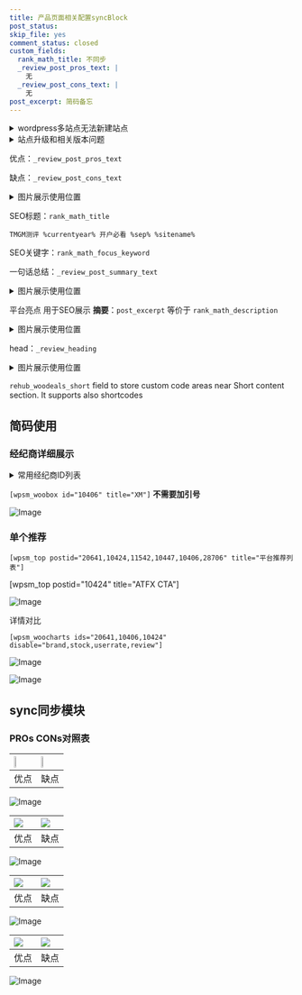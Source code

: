```yaml
---
title: 产品页面相关配置syncBlock
post_status: 
skip_file: yes
comment_status: closed
custom_fields:
  rank_math_title: 不同步
  _review_post_pros_text: |
    无
  _review_post_cons_text: |
    无
post_excerpt: 简码备忘
---
```

<details><summary>wordpress多站点无法新建站点</summary>

<li>和报错需要清理cookies一样的原因</li>
<li>wp-config.php里面<code>define( 'SUBDOMAIN_INSTALL', false );//子域名安装</code></li>
<li>新建子站点是用<code>define( 'SUBDOMAIN_INSTALL', true);//子域名安装</code> 完成以后，改成<code>false</code></li>
</details>

<details><summary>站点升级和相关版本问题</summary>

<p>wordpress：5.9.9
woocommerce：7.5.1
出现问题的地方：主题选项里面>><strong>Product layout >>compact style</strong></p>
<p>如何出现没有用过的字段 导致无法保存。先导出配置 然后进行修改，后面再次恢复即可。</p>
<p>出现部分字段无法显示时，需要返回默认布局后，对产品进行保存就好了。</p>
<p></p>
</details>

优点：`_review_post_pros_text`

缺点：`_review_post_cons_text`

<details><summary>图片展示使用位置</summary>

<img src="https://prod-files-secure.s3.us-west-2.amazonaws.com/39ed1227-6d7d-4570-be36-9ccd4a2c4241/f51d3d83-55d4-4bdf-9604-f37ec77ab556/Untitled.png?X-Amz-Algorithm=AWS4-HMAC-SHA256&X-Amz-Content-Sha256=UNSIGNED-PAYLOAD&X-Amz-Credential=ASIAZI2LB466VAQLYPN3%2F20250520%2Fus-west-2%2Fs3%2Faws4_request&X-Amz-Date=20250520T105522Z&X-Amz-Expires=3600&X-Amz-Security-Token=IQoJb3JpZ2luX2VjEOr%2F%2F%2F%2F%2F%2F%2F%2F%2F%2FwEaCXVzLXdlc3QtMiJIMEYCIQCJ6NCm9h6%2FZiWFpFkrBHmyUv7hwHEonKbNzJDpqa5GNwIhAITT9Wr8xqO9y46RGBZOynpdkJGJQ1yXuZ%2BBKPe3TmfQKogECKP%2F%2F%2F%2F%2F%2F%2F%2F%2F%2FwEQABoMNjM3NDIzMTgzODA1IgzXC%2Fi8YyYNFTSRTM4q3ANpGvCcu6ZvIKL0nWdaJLC9c06emklOjNhEW9mAldN7ENaEXOsPvI%2BrMB3V5GN%2BAi%2BICSi%2B4dlfqzybD3az%2BNAbOMMsFeRsBWuyWxcOiJeoPZN0gJaaGI%2F1FvXhRKDtPiV7nVU9Kx%2BB6ncIl1Ft01AnDRE5Ey1RfiwzAYQ2FL5IwYl94XdRX3aM9j6YsUIOPDAHd0WWLJ6JyIbgGuvSwZWQpNdTpCvwCa9RCkCOJNRdUw9%2BDzJBg3dPa2%2F8zCNlkY9eWCUXxvAGnY1%2FxZPYXAH%2BAESUvzF8zBBXmUfMXxC0mgGUFzw3aMXVwnU0GQCr5EWyYF6olvn1b5u476mkEpiCJZKdPnDGMj3BrBUjiIOHp8v6G%2F5yKvFRLq2wl8MYIsq5YRT0BhHYShAviyP2%2Bs5XBUxl8V%2FEvzG2PPy4N7uiWEpGCG0TFQuDs%2FRej4CWXCYif%2FY0si5RE5LedycuzUJw3RsLvnV70gXb6eRhWq7nP4px9i7trBEKNrYv98F6V%2FIw1LJ4FrPw1SL13KfzHNcvK%2BIJAxTEzEd8nJ%2BaY4ibj6GrSbgoPZnffAkckX3fMRpRzdA4cx%2FfI5CK%2F9bZhc7Jy5xL3EAty91XjsKqezcIoQAyuTWEJqq%2BTRbD7DCNq7HBBjqkAS3WOnR5RmdEr78xoX72kw3bdcSprsbicCvLTMKQMmQi3uTxy0XW3A37yeqZSgCYYJteghK8DX75xr4KDLSWErpfU1SdmR0TsDfrioUclAddL7UIif3%2F269mWipamhDPL5QVZkPleTXJdoL01mWXYs1sMUQuxC7en42zK0h78j8yoWcEgZ2o2hyTFamUe6G13Iog3ijKtovLeUcpO60GviTC8HE4&X-Amz-Signature=0c1440a7b62d36cb7834faf4b44300664c13e31aaddea829fa1eda2c8411ae6e&X-Amz-SignedHeaders=host&x-id=GetObject" alt="Image">
</details>

SEO标题：`rank_math_title`

`TMGM测评 %currentyear% 开户必看 %sep% %sitename%`

SEO关键字：`rank_math_focus_keyword`

一句话总结：`_review_post_summary_text`

<details><summary>图片展示使用位置</summary>

<img src="https://prod-files-secure.s3.us-west-2.amazonaws.com/39ed1227-6d7d-4570-be36-9ccd4a2c4241/4b96a922-296c-4f4e-8630-d1c870cbce01/Untitled.png?X-Amz-Algorithm=AWS4-HMAC-SHA256&X-Amz-Content-Sha256=UNSIGNED-PAYLOAD&X-Amz-Credential=ASIAZI2LB466ZW6QDFV4%2F20250520%2Fus-west-2%2Fs3%2Faws4_request&X-Amz-Date=20250520T105523Z&X-Amz-Expires=3600&X-Amz-Security-Token=IQoJb3JpZ2luX2VjEOr%2F%2F%2F%2F%2F%2F%2F%2F%2F%2FwEaCXVzLXdlc3QtMiJIMEYCIQDvV8K0%2FBrLNqG8SYl8Y1xstof%2BB43mAYkTlS%2FiGIEmRAIhAK7%2FA6I60OJG7WBlcQ1owpZyMUSd6nSgVKyYOCaUYlKbKogECKP%2F%2F%2F%2F%2F%2F%2F%2F%2F%2FwEQABoMNjM3NDIzMTgzODA1IgzmEpl1lVhvtWSxJUEq3APkL1ojTOFIRScJxF3YoRfAuywNzbwtbzs%2BCyFF52cxNZteh6xZ5%2FdD408R9MQ8pflD5Pxn9RvOwlunnsKaajtHjmugNtdoIPyb5wCx01oRtiWjldrT9QaNgxp%2FEt5slb8nu4YGxv2S33G%2FXLJJEH%2B6ktwWJeXLA5IRde5T1jyMaoPcp2f6N39eBwivvlRYFm0J8XXRScre4BtSOlrFx8tfBTtT%2BM9vJvFtw90%2BQXrX6Ipeq4K%2BSacfKMlo0IY86%2B3Y5S8i%2BTogknIlZK%2F6Nw6WdD15QE8VfBBH7ruKU%2FJVnZ5zk0FTnUIEQ37OgAoMqUclmBwmDvC8QD%2BlUi2OUjrDnuu0UxwOQ6fjWte7XdyagtrgBY4z3etSzYGNOZjY599Cl0xzcAGOuBegprY41zZpTXvTHZ3MppHbC2RyK9zE0IZPPVl%2BDabcTmXk6Fox36mucnz6L4Dg33uYLnLxEF0XxqZ9Uj1g%2FwAYdAPZ%2FWdPWPHb0pMdgruBvM24sj4OqxGkPcu%2Fx8oYx2sdwJlp05aN79upRSqHMxXaOeMEncI3oB60Bjl40QSP5kjmlUDOqdEV1tRovWkXQ6bUdIOntDAz9BI1sOUCJOuojTpwowdS6Yckhj%2FMXS%2FIx6ECfTC8q7HBBjqkAdWTCokckQabmvlrqKc%2FU4lEZj6waWixqpu1SCLOGWG4byvVLPofg%2F1CSmuUwRto7fpS6YUsuxG1tEl3OtWKIu61ChGg78wBEiJz9L8Jc%2FjRlGmKISNN6lbgRcpYq4%2FF2iWBHJz%2Ft8PS7ic5XoSrXza0OckuoaB4qiw%2BuFyL78KamWHFZIX5qPsbddEXFDtoTR313ltfs5V0Oh9%2F4O7alcUOfA9k&X-Amz-Signature=3ffd267e4651c5eed76b2e4a399d8f663abee0ec10c523e85e45da33e6db94e1&X-Amz-SignedHeaders=host&x-id=GetObject" alt="Image">
</details>

平台亮点 用于SEO展示 **摘要**：`post_excerpt`  等价于 `rank_math_description`

<details><summary>图片展示使用位置</summary>

<img src="https://prod-files-secure.s3.us-west-2.amazonaws.com/39ed1227-6d7d-4570-be36-9ccd4a2c4241/1ee11f63-b60a-4dfe-a7a7-d58ff23b5d88/Untitled.png?X-Amz-Algorithm=AWS4-HMAC-SHA256&X-Amz-Content-Sha256=UNSIGNED-PAYLOAD&X-Amz-Credential=ASIAZI2LB466QIPRXS7Y%2F20250520%2Fus-west-2%2Fs3%2Faws4_request&X-Amz-Date=20250520T105526Z&X-Amz-Expires=3600&X-Amz-Security-Token=IQoJb3JpZ2luX2VjEOr%2F%2F%2F%2F%2F%2F%2F%2F%2F%2FwEaCXVzLXdlc3QtMiJHMEUCIDe4TbHnnEsrkC8KF1EtXo5Yvk%2BnntQTJcxG5WBCMaSBAiEA9%2FzTejbwwJ18Jqvuh7YZw1g%2FixDDA%2FlSMOgRpnG0l%2FAqiAQIo%2F%2F%2F%2F%2F%2F%2F%2F%2F%2F%2FARAAGgw2Mzc0MjMxODM4MDUiDGSr7lWdthIE%2B02WfSrcAxmbF8InJiWQZ3znBQf0OWtJcBRkYzyIYwH1BLT5UcUQUEm1M5h8nH%2FuabzHijK9jjyFGiPIUrr9bpUgjUNd2CO7b0SqVO0fcP0DeMSBqwfzpFo6HmbCC3Kni%2FXcT7CX4zVxwudYYtJD7HKqCG5%2BL0sBbdtq5ll5%2F1PYMdJaVsyBqWcn9dJkkar3su6YNbTu6PMxUIKTPQOHCl7pZ9Q29A8xCVSCO1Rwqsd6zda3BJSCR2fqVJBp5jqD42uRB5EqYQzZgeyfSiXYLGJvdha1bcM4%2FfFwvHLhmuXmQKaXD2JuQuzsen6J6G3FQ7wcUZyYSBkYyHF5oPMMfX9JsKFypKxuzQY7cvz3xd67U3447SASIbdrwNdaelAaF1CWYliImjqmIDGhvKmxIwmbDb4jJkdg3QykqMMBpH9Y%2BWNNjh%2BmFYs1WK8hBgt0PqE%2Bs%2FVLDsGTFYaYMK6ha0BjAeAGl8im8akTMPaVYah9cla0K9tCh9GzDi3jkCXfVE3%2F4PI4slEp%2BWuXY1WpyGhtznLlsgUfRS65Kr7oIk1X5D6cKIpMyFhLJnaTK287Gp%2FtoWQI2a%2BpqpGId4s%2FIbDYMGsicZi3xvsqAikSa4zs404cxMymI9%2FgOZCa46ZwxUiuMOKrscEGOqUBVhYrpT4fbJNPT5zHDbDp2w6g7%2BAL26IZyAxh2ZXqYO3%2Fd71fJ%2F70N%2BuTC%2FbRzzUNfeVks6934iOmDOhwHyHAb02oIqLek31mV9Owgoy4yCZSY22cw%2Bq38hL8VF2mU5FxAlmBzhuXcvUAECJvmxLfHWss0udZ2vx6ci2BV3klUkPAzdKLbct8sv8WkCHuUqVFsGbFqbiyMphMzsJu2vqSuk4IFr1Q&X-Amz-Signature=da42c7213a907f6550f9bbc57cbf5381a408944a3087799d1d0e40c4f5b3c9e2&X-Amz-SignedHeaders=host&x-id=GetObject" alt="Image">
<img src="https://prod-files-secure.s3.us-west-2.amazonaws.com/39ed1227-6d7d-4570-be36-9ccd4a2c4241/ad4118b5-78d8-4fbe-801e-3b29b5d99c01/Untitled.png?X-Amz-Algorithm=AWS4-HMAC-SHA256&X-Amz-Content-Sha256=UNSIGNED-PAYLOAD&X-Amz-Credential=ASIAZI2LB466QIPRXS7Y%2F20250520%2Fus-west-2%2Fs3%2Faws4_request&X-Amz-Date=20250520T105526Z&X-Amz-Expires=3600&X-Amz-Security-Token=IQoJb3JpZ2luX2VjEOr%2F%2F%2F%2F%2F%2F%2F%2F%2F%2FwEaCXVzLXdlc3QtMiJHMEUCIDe4TbHnnEsrkC8KF1EtXo5Yvk%2BnntQTJcxG5WBCMaSBAiEA9%2FzTejbwwJ18Jqvuh7YZw1g%2FixDDA%2FlSMOgRpnG0l%2FAqiAQIo%2F%2F%2F%2F%2F%2F%2F%2F%2F%2F%2FARAAGgw2Mzc0MjMxODM4MDUiDGSr7lWdthIE%2B02WfSrcAxmbF8InJiWQZ3znBQf0OWtJcBRkYzyIYwH1BLT5UcUQUEm1M5h8nH%2FuabzHijK9jjyFGiPIUrr9bpUgjUNd2CO7b0SqVO0fcP0DeMSBqwfzpFo6HmbCC3Kni%2FXcT7CX4zVxwudYYtJD7HKqCG5%2BL0sBbdtq5ll5%2F1PYMdJaVsyBqWcn9dJkkar3su6YNbTu6PMxUIKTPQOHCl7pZ9Q29A8xCVSCO1Rwqsd6zda3BJSCR2fqVJBp5jqD42uRB5EqYQzZgeyfSiXYLGJvdha1bcM4%2FfFwvHLhmuXmQKaXD2JuQuzsen6J6G3FQ7wcUZyYSBkYyHF5oPMMfX9JsKFypKxuzQY7cvz3xd67U3447SASIbdrwNdaelAaF1CWYliImjqmIDGhvKmxIwmbDb4jJkdg3QykqMMBpH9Y%2BWNNjh%2BmFYs1WK8hBgt0PqE%2Bs%2FVLDsGTFYaYMK6ha0BjAeAGl8im8akTMPaVYah9cla0K9tCh9GzDi3jkCXfVE3%2F4PI4slEp%2BWuXY1WpyGhtznLlsgUfRS65Kr7oIk1X5D6cKIpMyFhLJnaTK287Gp%2FtoWQI2a%2BpqpGId4s%2FIbDYMGsicZi3xvsqAikSa4zs404cxMymI9%2FgOZCa46ZwxUiuMOKrscEGOqUBVhYrpT4fbJNPT5zHDbDp2w6g7%2BAL26IZyAxh2ZXqYO3%2Fd71fJ%2F70N%2BuTC%2FbRzzUNfeVks6934iOmDOhwHyHAb02oIqLek31mV9Owgoy4yCZSY22cw%2Bq38hL8VF2mU5FxAlmBzhuXcvUAECJvmxLfHWss0udZ2vx6ci2BV3klUkPAzdKLbct8sv8WkCHuUqVFsGbFqbiyMphMzsJu2vqSuk4IFr1Q&X-Amz-Signature=ea288360ec3bc0276870ff281d1e3a042928fe5d651836653f4a79fb6cbffe05&X-Amz-SignedHeaders=host&x-id=GetObject" alt="Image">
<img src="https://prod-files-secure.s3.us-west-2.amazonaws.com/39ed1227-6d7d-4570-be36-9ccd4a2c4241/a38cf7c9-a79c-4b64-9e94-13589fe0758b/Untitled.png?X-Amz-Algorithm=AWS4-HMAC-SHA256&X-Amz-Content-Sha256=UNSIGNED-PAYLOAD&X-Amz-Credential=ASIAZI2LB466QIPRXS7Y%2F20250520%2Fus-west-2%2Fs3%2Faws4_request&X-Amz-Date=20250520T105526Z&X-Amz-Expires=3600&X-Amz-Security-Token=IQoJb3JpZ2luX2VjEOr%2F%2F%2F%2F%2F%2F%2F%2F%2F%2FwEaCXVzLXdlc3QtMiJHMEUCIDe4TbHnnEsrkC8KF1EtXo5Yvk%2BnntQTJcxG5WBCMaSBAiEA9%2FzTejbwwJ18Jqvuh7YZw1g%2FixDDA%2FlSMOgRpnG0l%2FAqiAQIo%2F%2F%2F%2F%2F%2F%2F%2F%2F%2F%2FARAAGgw2Mzc0MjMxODM4MDUiDGSr7lWdthIE%2B02WfSrcAxmbF8InJiWQZ3znBQf0OWtJcBRkYzyIYwH1BLT5UcUQUEm1M5h8nH%2FuabzHijK9jjyFGiPIUrr9bpUgjUNd2CO7b0SqVO0fcP0DeMSBqwfzpFo6HmbCC3Kni%2FXcT7CX4zVxwudYYtJD7HKqCG5%2BL0sBbdtq5ll5%2F1PYMdJaVsyBqWcn9dJkkar3su6YNbTu6PMxUIKTPQOHCl7pZ9Q29A8xCVSCO1Rwqsd6zda3BJSCR2fqVJBp5jqD42uRB5EqYQzZgeyfSiXYLGJvdha1bcM4%2FfFwvHLhmuXmQKaXD2JuQuzsen6J6G3FQ7wcUZyYSBkYyHF5oPMMfX9JsKFypKxuzQY7cvz3xd67U3447SASIbdrwNdaelAaF1CWYliImjqmIDGhvKmxIwmbDb4jJkdg3QykqMMBpH9Y%2BWNNjh%2BmFYs1WK8hBgt0PqE%2Bs%2FVLDsGTFYaYMK6ha0BjAeAGl8im8akTMPaVYah9cla0K9tCh9GzDi3jkCXfVE3%2F4PI4slEp%2BWuXY1WpyGhtznLlsgUfRS65Kr7oIk1X5D6cKIpMyFhLJnaTK287Gp%2FtoWQI2a%2BpqpGId4s%2FIbDYMGsicZi3xvsqAikSa4zs404cxMymI9%2FgOZCa46ZwxUiuMOKrscEGOqUBVhYrpT4fbJNPT5zHDbDp2w6g7%2BAL26IZyAxh2ZXqYO3%2Fd71fJ%2F70N%2BuTC%2FbRzzUNfeVks6934iOmDOhwHyHAb02oIqLek31mV9Owgoy4yCZSY22cw%2Bq38hL8VF2mU5FxAlmBzhuXcvUAECJvmxLfHWss0udZ2vx6ci2BV3klUkPAzdKLbct8sv8WkCHuUqVFsGbFqbiyMphMzsJu2vqSuk4IFr1Q&X-Amz-Signature=f38f4c66e738a8a42237b85a9ae11dd0f74506585247edfa5b4e822a4d6004d8&X-Amz-SignedHeaders=host&x-id=GetObject" alt="Image">
<img src="https://prod-files-secure.s3.us-west-2.amazonaws.com/39ed1227-6d7d-4570-be36-9ccd4a2c4241/7da6fc1e-d2ac-42ae-8c75-cb5749aa18f6/Untitled.png?X-Amz-Algorithm=AWS4-HMAC-SHA256&X-Amz-Content-Sha256=UNSIGNED-PAYLOAD&X-Amz-Credential=ASIAZI2LB466QIPRXS7Y%2F20250520%2Fus-west-2%2Fs3%2Faws4_request&X-Amz-Date=20250520T105526Z&X-Amz-Expires=3600&X-Amz-Security-Token=IQoJb3JpZ2luX2VjEOr%2F%2F%2F%2F%2F%2F%2F%2F%2F%2FwEaCXVzLXdlc3QtMiJHMEUCIDe4TbHnnEsrkC8KF1EtXo5Yvk%2BnntQTJcxG5WBCMaSBAiEA9%2FzTejbwwJ18Jqvuh7YZw1g%2FixDDA%2FlSMOgRpnG0l%2FAqiAQIo%2F%2F%2F%2F%2F%2F%2F%2F%2F%2F%2FARAAGgw2Mzc0MjMxODM4MDUiDGSr7lWdthIE%2B02WfSrcAxmbF8InJiWQZ3znBQf0OWtJcBRkYzyIYwH1BLT5UcUQUEm1M5h8nH%2FuabzHijK9jjyFGiPIUrr9bpUgjUNd2CO7b0SqVO0fcP0DeMSBqwfzpFo6HmbCC3Kni%2FXcT7CX4zVxwudYYtJD7HKqCG5%2BL0sBbdtq5ll5%2F1PYMdJaVsyBqWcn9dJkkar3su6YNbTu6PMxUIKTPQOHCl7pZ9Q29A8xCVSCO1Rwqsd6zda3BJSCR2fqVJBp5jqD42uRB5EqYQzZgeyfSiXYLGJvdha1bcM4%2FfFwvHLhmuXmQKaXD2JuQuzsen6J6G3FQ7wcUZyYSBkYyHF5oPMMfX9JsKFypKxuzQY7cvz3xd67U3447SASIbdrwNdaelAaF1CWYliImjqmIDGhvKmxIwmbDb4jJkdg3QykqMMBpH9Y%2BWNNjh%2BmFYs1WK8hBgt0PqE%2Bs%2FVLDsGTFYaYMK6ha0BjAeAGl8im8akTMPaVYah9cla0K9tCh9GzDi3jkCXfVE3%2F4PI4slEp%2BWuXY1WpyGhtznLlsgUfRS65Kr7oIk1X5D6cKIpMyFhLJnaTK287Gp%2FtoWQI2a%2BpqpGId4s%2FIbDYMGsicZi3xvsqAikSa4zs404cxMymI9%2FgOZCa46ZwxUiuMOKrscEGOqUBVhYrpT4fbJNPT5zHDbDp2w6g7%2BAL26IZyAxh2ZXqYO3%2Fd71fJ%2F70N%2BuTC%2FbRzzUNfeVks6934iOmDOhwHyHAb02oIqLek31mV9Owgoy4yCZSY22cw%2Bq38hL8VF2mU5FxAlmBzhuXcvUAECJvmxLfHWss0udZ2vx6ci2BV3klUkPAzdKLbct8sv8WkCHuUqVFsGbFqbiyMphMzsJu2vqSuk4IFr1Q&X-Amz-Signature=3e05403c64af0ea458ef354e36e6c3faa051df7b8a34c9fad2ba409011510303&X-Amz-SignedHeaders=host&x-id=GetObject" alt="Image">
<img src="https://prod-files-secure.s3.us-west-2.amazonaws.com/39ed1227-6d7d-4570-be36-9ccd4a2c4241/7e97f40a-eaee-47f5-b2f9-475f96808fa7/Untitled.png?X-Amz-Algorithm=AWS4-HMAC-SHA256&X-Amz-Content-Sha256=UNSIGNED-PAYLOAD&X-Amz-Credential=ASIAZI2LB466QIPRXS7Y%2F20250520%2Fus-west-2%2Fs3%2Faws4_request&X-Amz-Date=20250520T105526Z&X-Amz-Expires=3600&X-Amz-Security-Token=IQoJb3JpZ2luX2VjEOr%2F%2F%2F%2F%2F%2F%2F%2F%2F%2FwEaCXVzLXdlc3QtMiJHMEUCIDe4TbHnnEsrkC8KF1EtXo5Yvk%2BnntQTJcxG5WBCMaSBAiEA9%2FzTejbwwJ18Jqvuh7YZw1g%2FixDDA%2FlSMOgRpnG0l%2FAqiAQIo%2F%2F%2F%2F%2F%2F%2F%2F%2F%2F%2FARAAGgw2Mzc0MjMxODM4MDUiDGSr7lWdthIE%2B02WfSrcAxmbF8InJiWQZ3znBQf0OWtJcBRkYzyIYwH1BLT5UcUQUEm1M5h8nH%2FuabzHijK9jjyFGiPIUrr9bpUgjUNd2CO7b0SqVO0fcP0DeMSBqwfzpFo6HmbCC3Kni%2FXcT7CX4zVxwudYYtJD7HKqCG5%2BL0sBbdtq5ll5%2F1PYMdJaVsyBqWcn9dJkkar3su6YNbTu6PMxUIKTPQOHCl7pZ9Q29A8xCVSCO1Rwqsd6zda3BJSCR2fqVJBp5jqD42uRB5EqYQzZgeyfSiXYLGJvdha1bcM4%2FfFwvHLhmuXmQKaXD2JuQuzsen6J6G3FQ7wcUZyYSBkYyHF5oPMMfX9JsKFypKxuzQY7cvz3xd67U3447SASIbdrwNdaelAaF1CWYliImjqmIDGhvKmxIwmbDb4jJkdg3QykqMMBpH9Y%2BWNNjh%2BmFYs1WK8hBgt0PqE%2Bs%2FVLDsGTFYaYMK6ha0BjAeAGl8im8akTMPaVYah9cla0K9tCh9GzDi3jkCXfVE3%2F4PI4slEp%2BWuXY1WpyGhtznLlsgUfRS65Kr7oIk1X5D6cKIpMyFhLJnaTK287Gp%2FtoWQI2a%2BpqpGId4s%2FIbDYMGsicZi3xvsqAikSa4zs404cxMymI9%2FgOZCa46ZwxUiuMOKrscEGOqUBVhYrpT4fbJNPT5zHDbDp2w6g7%2BAL26IZyAxh2ZXqYO3%2Fd71fJ%2F70N%2BuTC%2FbRzzUNfeVks6934iOmDOhwHyHAb02oIqLek31mV9Owgoy4yCZSY22cw%2Bq38hL8VF2mU5FxAlmBzhuXcvUAECJvmxLfHWss0udZ2vx6ci2BV3klUkPAzdKLbct8sv8WkCHuUqVFsGbFqbiyMphMzsJu2vqSuk4IFr1Q&X-Amz-Signature=cad1e05e84ec1155433de558ca99e478565c6c39fab96e0c90b0189a3dfc80c9&X-Amz-SignedHeaders=host&x-id=GetObject" alt="Image">
</details>

head：`_review_heading`

<details><summary>图片展示使用位置</summary>

<img src="https://prod-files-secure.s3.us-west-2.amazonaws.com/39ed1227-6d7d-4570-be36-9ccd4a2c4241/3a4650ad-9887-415c-889a-edd51fa54f27/Untitled.png?X-Amz-Algorithm=AWS4-HMAC-SHA256&X-Amz-Content-Sha256=UNSIGNED-PAYLOAD&X-Amz-Credential=ASIAZI2LB466573N2ACH%2F20250520%2Fus-west-2%2Fs3%2Faws4_request&X-Amz-Date=20250520T105527Z&X-Amz-Expires=3600&X-Amz-Security-Token=IQoJb3JpZ2luX2VjEOr%2F%2F%2F%2F%2F%2F%2F%2F%2F%2FwEaCXVzLXdlc3QtMiJIMEYCIQDBo%2BFMxi9tKTTMMLz4Ra8ne6FDwGThuc9q918Em4cDlAIhANJ9F9spdGDNeLJloEay8Fq5kvciBfVvO1rW3hOAX3%2FrKogECKP%2F%2F%2F%2F%2F%2F%2F%2F%2F%2FwEQABoMNjM3NDIzMTgzODA1IgzbbmFG63w%2FFuXURz0q3ANjciqHomFGW5TvQz%2FLj%2FiL7mxgrLFkGvt1xtzpQAzgOn%2FGTKCYXKvS9ux%2BzyR%2BK3VUmE6QATRq9HqlgFcRteCwA3wQ8LUDZtluBMncKwWwtA0ociXHOnfvmOfeUlk44Uzbotgp1vR%2FIQutzLhBZxiap4T9pbVQLGmEihFdv0lOyWpyr5wmCyQ8WGYPK83zue6upKlwkrvoh3myQeOjrMX1G0VfijN5tT3Ymw%2BO3mWcCGMII6sBhDD8V7mzLFplv4iMVUFB94%2BkeG5Davpzh6V%2BTQojSZ2loYuh9gkJbcwy%2BrhxIVDd95pTuCkkgkCGU1u4CvLIJXZ1su4pTaqSwCsXwVDIVLerMSbXC%2FifmixvXlH2eE%2FskdHDSp9ot%2BbmJd5iLrFFDHfF8W2yGl556BlhW45pxIFV7FoKYNx%2Blr2ymU7m3tCPii%2BYImPRsbEyC5ftJD0ls7Hs34w2EldlvrKTfnrk9C%2Br43FTitgYyssOHNmJPmj9i8qU63vK4eKoCUP9Bc2Ygciyzp1e4hOxEeL%2FRdG5zzoty3q2%2F0fBeK%2FVNzHkFEYMZA0Ns2VIILdefsGV2p8FWnaj7WtSpFf4GLAax651iaH%2Be2PG1EJ0RWzQojC8n%2F27fszqA0VwITChq7HBBjqkAQWOwXFepkRwdKkBNEPpvSI2n%2FlqQve2bt3iPEYI4kiNl0aqPctEgChbQRMr0rZ9YVcBkPpa%2ByvwDgYLTpCPswljd0QFMgbDLmhNs%2BLSpo2no1D9iSCepGr7%2Fy2H2bhxuSoG9rCZOcmGdQwzScQN1zXzK02cfsdUHtfDnYzhxoLT7sSBcxVniP6C4zlFyZZeEkL6J%2FJnB3Usk8uwZ9YpZLpOPZNS&X-Amz-Signature=38991c77b4d272a4eda25de23a21e739c042cd63c6d9c83cb955f47c03590488&X-Amz-SignedHeaders=host&x-id=GetObject" alt="Image">
</details>

`rehub_woodeals_short`	field to store custom code areas near Short content section. It supports also shortcodes



## 简码使用

### 经纪商详细展示

<details><summary>常用经纪商ID列表</summary>

<pre><code class="php">嘉盛 ===> 20641  [wpsm_woobox id="20641" title="嘉盛"]
易信easymarkets ===> 11542  [wpsm_woobox id="11542" title="易信easymarkets"]
ATFX外汇 ===> 10424  [wpsm_woobox id="10424" title="ATFX"]
XM ===> 10406  [wpsm_woobox id="10406" title="XM"]
TMGM ===> 29622  [wpsm_woobox id="29622" title="TMGM"]
HYCM ===> 10447  [wpsm_woobox id="10447" title="HYCM"]
fpmarkets澳福外汇 ===> 20639  [wpsm_woobox id="20639" title="fpmarkets澳福外汇"]</code></pre>
</details>

`[wpsm_woobox id="10406" title="XM"]` **不需要加引号**

![Image](https://prod-files-secure.s3.us-west-2.amazonaws.com/39ed1227-6d7d-4570-be36-9ccd4a2c4241/4f898f9d-0fa7-4e43-acd3-ac6bc7be575a/Untitled.png?X-Amz-Algorithm=AWS4-HMAC-SHA256&X-Amz-Content-Sha256=UNSIGNED-PAYLOAD&X-Amz-Credential=ASIAZI2LB466UER3KYZV%2F20250520%2Fus-west-2%2Fs3%2Faws4_request&X-Amz-Date=20250520T105520Z&X-Amz-Expires=3600&X-Amz-Security-Token=IQoJb3JpZ2luX2VjEOr%2F%2F%2F%2F%2F%2F%2F%2F%2F%2FwEaCXVzLXdlc3QtMiJGMEQCICmLYHiqC76y%2BnXbrpjRprApLj5HJEAUaG5dl4aQXm1gAiB6Mg5Bgma20Rmg3WmxA80LY0zI216wHl7Yo%2FTFNTjqDCqIBAij%2F%2F%2F%2F%2F%2F%2F%2F%2F%2F8BEAAaDDYzNzQyMzE4MzgwNSIMycIrwPNqCTx9Ep1nKtwDP2MWkXYHKV6wHQUHI5IrZSx2dRFb%2FrXUpDXAxlpXwHARz72P1v78VxGLMr8u2qu%2FS%2FqkAdihPF0AaPjZMelBbVs43cghdLCeciIdz4AjQToNgoPHkHJV9yMk48%2BlqQAJNkGtr3iJ5GZr9c9TWRbBvxKwdS550W6UBNN%2B9ESwx51kPPCtkNUBTu0GSmBuWXS20PPiOlzkm609eCs%2FHHwnV3ioWO25BFarPxeZfaV8J28UsKYaTL85c6AXo%2FMiI1JNqgPbE0GjAx0Ecp%2FFRT5BaAQO6%2BwX8S6K1JjRvGHQN%2FWaTqeImI3skeiwlKVuyZvkH%2FaXXrHA5Od6we49%2B86RaeBdAp6viE4yfdDMH2P2ybixrRrBXXnIfbWW6xj0khUpY7YKKx6i5UwRUyfpoOZOdFFb0HdM0KqX%2BEht%2BcDM2d3WlC%2Ffk7cilyQNbFnYSksC%2Fh8rLrWWsk5Dkh3eVBQtZ5VdTxIBavxfDsxZbVmEhXl9ypYJUtTqupmakIUSA2Q3BNfCIpjQwKC5mdQQt4gWXFr%2BMwg4km7yGB3QJYO801llMZVUWmsWjdSOxlTeuFa5I6wfNKk3Sy8NzZvMwpmWpDnrwpoE0jyb5eKJkPpDCruiW8%2B7ObLZ4iMrMHgwvKuxwQY6pgGe%2B%2BYS06HSLsRKnsScOO5S0%2FUX%2BLpKjGh0yB%2F9qkn2%2FIa%2BV2VdfJBk%2F4soUJeqqlAS%2BnhydmSUjtZSaKthIyw7vXWCIsfMmuMuaqJRlyD5vsBHrQCaIazlTyaDqZmOos1TzH8g2woqPPllx67vUGp6P52sCvT0FbgmBatKbDsqtnhkqjX0Jiok1c1GAA8AgNbeN%2BnQhM4GmzkjABGjnNOQaFDiAHbI&X-Amz-Signature=e619a046b54d4dc63e1df2c0243282e050506ef7ff3647e3461ce8b7ce5c281f&X-Amz-SignedHeaders=host&x-id=GetObject)

### 单个推荐
`[wpsm_top postid="20641,10424,11542,10447,10406,28706" title="平台推荐列表"]`

[wpsm_top postid="10424" title="ATFX CTA"]

![Image](https://prod-files-secure.s3.us-west-2.amazonaws.com/39ed1227-6d7d-4570-be36-9ccd4a2c4241/5ac620dc-51a8-48b6-b55d-91f47299193c/Untitled.png?X-Amz-Algorithm=AWS4-HMAC-SHA256&X-Amz-Content-Sha256=UNSIGNED-PAYLOAD&X-Amz-Credential=ASIAZI2LB466UER3KYZV%2F20250520%2Fus-west-2%2Fs3%2Faws4_request&X-Amz-Date=20250520T105520Z&X-Amz-Expires=3600&X-Amz-Security-Token=IQoJb3JpZ2luX2VjEOr%2F%2F%2F%2F%2F%2F%2F%2F%2F%2FwEaCXVzLXdlc3QtMiJGMEQCICmLYHiqC76y%2BnXbrpjRprApLj5HJEAUaG5dl4aQXm1gAiB6Mg5Bgma20Rmg3WmxA80LY0zI216wHl7Yo%2FTFNTjqDCqIBAij%2F%2F%2F%2F%2F%2F%2F%2F%2F%2F8BEAAaDDYzNzQyMzE4MzgwNSIMycIrwPNqCTx9Ep1nKtwDP2MWkXYHKV6wHQUHI5IrZSx2dRFb%2FrXUpDXAxlpXwHARz72P1v78VxGLMr8u2qu%2FS%2FqkAdihPF0AaPjZMelBbVs43cghdLCeciIdz4AjQToNgoPHkHJV9yMk48%2BlqQAJNkGtr3iJ5GZr9c9TWRbBvxKwdS550W6UBNN%2B9ESwx51kPPCtkNUBTu0GSmBuWXS20PPiOlzkm609eCs%2FHHwnV3ioWO25BFarPxeZfaV8J28UsKYaTL85c6AXo%2FMiI1JNqgPbE0GjAx0Ecp%2FFRT5BaAQO6%2BwX8S6K1JjRvGHQN%2FWaTqeImI3skeiwlKVuyZvkH%2FaXXrHA5Od6we49%2B86RaeBdAp6viE4yfdDMH2P2ybixrRrBXXnIfbWW6xj0khUpY7YKKx6i5UwRUyfpoOZOdFFb0HdM0KqX%2BEht%2BcDM2d3WlC%2Ffk7cilyQNbFnYSksC%2Fh8rLrWWsk5Dkh3eVBQtZ5VdTxIBavxfDsxZbVmEhXl9ypYJUtTqupmakIUSA2Q3BNfCIpjQwKC5mdQQt4gWXFr%2BMwg4km7yGB3QJYO801llMZVUWmsWjdSOxlTeuFa5I6wfNKk3Sy8NzZvMwpmWpDnrwpoE0jyb5eKJkPpDCruiW8%2B7ObLZ4iMrMHgwvKuxwQY6pgGe%2B%2BYS06HSLsRKnsScOO5S0%2FUX%2BLpKjGh0yB%2F9qkn2%2FIa%2BV2VdfJBk%2F4soUJeqqlAS%2BnhydmSUjtZSaKthIyw7vXWCIsfMmuMuaqJRlyD5vsBHrQCaIazlTyaDqZmOos1TzH8g2woqPPllx67vUGp6P52sCvT0FbgmBatKbDsqtnhkqjX0Jiok1c1GAA8AgNbeN%2BnQhM4GmzkjABGjnNOQaFDiAHbI&X-Amz-Signature=8a6ecc4ca7e3d9c673c9813e545615aa34f2feec18a872b2e1b66ce457fa3c0a&X-Amz-SignedHeaders=host&x-id=GetObject)

详情对比

`[wpsm_woocharts ids="20641,10406,10424" disable="brand,stock,userrate,review"]`

![Image](https://prod-files-secure.s3.us-west-2.amazonaws.com/39ed1227-6d7d-4570-be36-9ccd4a2c4241/bf3ba45f-b9f3-4295-8aef-b4a495fd25f4/Untitled.png?X-Amz-Algorithm=AWS4-HMAC-SHA256&X-Amz-Content-Sha256=UNSIGNED-PAYLOAD&X-Amz-Credential=ASIAZI2LB466UER3KYZV%2F20250520%2Fus-west-2%2Fs3%2Faws4_request&X-Amz-Date=20250520T105520Z&X-Amz-Expires=3600&X-Amz-Security-Token=IQoJb3JpZ2luX2VjEOr%2F%2F%2F%2F%2F%2F%2F%2F%2F%2FwEaCXVzLXdlc3QtMiJGMEQCICmLYHiqC76y%2BnXbrpjRprApLj5HJEAUaG5dl4aQXm1gAiB6Mg5Bgma20Rmg3WmxA80LY0zI216wHl7Yo%2FTFNTjqDCqIBAij%2F%2F%2F%2F%2F%2F%2F%2F%2F%2F8BEAAaDDYzNzQyMzE4MzgwNSIMycIrwPNqCTx9Ep1nKtwDP2MWkXYHKV6wHQUHI5IrZSx2dRFb%2FrXUpDXAxlpXwHARz72P1v78VxGLMr8u2qu%2FS%2FqkAdihPF0AaPjZMelBbVs43cghdLCeciIdz4AjQToNgoPHkHJV9yMk48%2BlqQAJNkGtr3iJ5GZr9c9TWRbBvxKwdS550W6UBNN%2B9ESwx51kPPCtkNUBTu0GSmBuWXS20PPiOlzkm609eCs%2FHHwnV3ioWO25BFarPxeZfaV8J28UsKYaTL85c6AXo%2FMiI1JNqgPbE0GjAx0Ecp%2FFRT5BaAQO6%2BwX8S6K1JjRvGHQN%2FWaTqeImI3skeiwlKVuyZvkH%2FaXXrHA5Od6we49%2B86RaeBdAp6viE4yfdDMH2P2ybixrRrBXXnIfbWW6xj0khUpY7YKKx6i5UwRUyfpoOZOdFFb0HdM0KqX%2BEht%2BcDM2d3WlC%2Ffk7cilyQNbFnYSksC%2Fh8rLrWWsk5Dkh3eVBQtZ5VdTxIBavxfDsxZbVmEhXl9ypYJUtTqupmakIUSA2Q3BNfCIpjQwKC5mdQQt4gWXFr%2BMwg4km7yGB3QJYO801llMZVUWmsWjdSOxlTeuFa5I6wfNKk3Sy8NzZvMwpmWpDnrwpoE0jyb5eKJkPpDCruiW8%2B7ObLZ4iMrMHgwvKuxwQY6pgGe%2B%2BYS06HSLsRKnsScOO5S0%2FUX%2BLpKjGh0yB%2F9qkn2%2FIa%2BV2VdfJBk%2F4soUJeqqlAS%2BnhydmSUjtZSaKthIyw7vXWCIsfMmuMuaqJRlyD5vsBHrQCaIazlTyaDqZmOos1TzH8g2woqPPllx67vUGp6P52sCvT0FbgmBatKbDsqtnhkqjX0Jiok1c1GAA8AgNbeN%2BnQhM4GmzkjABGjnNOQaFDiAHbI&X-Amz-Signature=2501a7a1429780dbecd878ca869f46cbefaf3b0c288b7748e8ddf6e9cc8287a1&X-Amz-SignedHeaders=host&x-id=GetObject)

![Image](https://prod-files-secure.s3.us-west-2.amazonaws.com/39ed1227-6d7d-4570-be36-9ccd4a2c4241/30bc56ef-f383-4b48-9768-2ebc9e436ec0/Untitled.png?X-Amz-Algorithm=AWS4-HMAC-SHA256&X-Amz-Content-Sha256=UNSIGNED-PAYLOAD&X-Amz-Credential=ASIAZI2LB466UER3KYZV%2F20250520%2Fus-west-2%2Fs3%2Faws4_request&X-Amz-Date=20250520T105520Z&X-Amz-Expires=3600&X-Amz-Security-Token=IQoJb3JpZ2luX2VjEOr%2F%2F%2F%2F%2F%2F%2F%2F%2F%2FwEaCXVzLXdlc3QtMiJGMEQCICmLYHiqC76y%2BnXbrpjRprApLj5HJEAUaG5dl4aQXm1gAiB6Mg5Bgma20Rmg3WmxA80LY0zI216wHl7Yo%2FTFNTjqDCqIBAij%2F%2F%2F%2F%2F%2F%2F%2F%2F%2F8BEAAaDDYzNzQyMzE4MzgwNSIMycIrwPNqCTx9Ep1nKtwDP2MWkXYHKV6wHQUHI5IrZSx2dRFb%2FrXUpDXAxlpXwHARz72P1v78VxGLMr8u2qu%2FS%2FqkAdihPF0AaPjZMelBbVs43cghdLCeciIdz4AjQToNgoPHkHJV9yMk48%2BlqQAJNkGtr3iJ5GZr9c9TWRbBvxKwdS550W6UBNN%2B9ESwx51kPPCtkNUBTu0GSmBuWXS20PPiOlzkm609eCs%2FHHwnV3ioWO25BFarPxeZfaV8J28UsKYaTL85c6AXo%2FMiI1JNqgPbE0GjAx0Ecp%2FFRT5BaAQO6%2BwX8S6K1JjRvGHQN%2FWaTqeImI3skeiwlKVuyZvkH%2FaXXrHA5Od6we49%2B86RaeBdAp6viE4yfdDMH2P2ybixrRrBXXnIfbWW6xj0khUpY7YKKx6i5UwRUyfpoOZOdFFb0HdM0KqX%2BEht%2BcDM2d3WlC%2Ffk7cilyQNbFnYSksC%2Fh8rLrWWsk5Dkh3eVBQtZ5VdTxIBavxfDsxZbVmEhXl9ypYJUtTqupmakIUSA2Q3BNfCIpjQwKC5mdQQt4gWXFr%2BMwg4km7yGB3QJYO801llMZVUWmsWjdSOxlTeuFa5I6wfNKk3Sy8NzZvMwpmWpDnrwpoE0jyb5eKJkPpDCruiW8%2B7ObLZ4iMrMHgwvKuxwQY6pgGe%2B%2BYS06HSLsRKnsScOO5S0%2FUX%2BLpKjGh0yB%2F9qkn2%2FIa%2BV2VdfJBk%2F4soUJeqqlAS%2BnhydmSUjtZSaKthIyw7vXWCIsfMmuMuaqJRlyD5vsBHrQCaIazlTyaDqZmOos1TzH8g2woqPPllx67vUGp6P52sCvT0FbgmBatKbDsqtnhkqjX0Jiok1c1GAA8AgNbeN%2BnQhM4GmzkjABGjnNOQaFDiAHbI&X-Amz-Signature=cfc64f4153c893acf6c2797f64209ba3d83710f192b25e2aca2db8e6a5b37e23&X-Amz-SignedHeaders=host&x-id=GetObject)

## sync同步模块

### PROs CONs对照表

| <img src="https://cdn.ifttt.fun/gh/jarlin8/OSS@main/icons/customize/pros.svg" height="auto" width="37.3%"> | <img src="https://cdn.ifttt.fun/gh/jarlin8/OSS@main/icons/customize/cons.svg" height="auto" width="28.8%"> |
| :--- | :--- |
| 优点 | 缺点 |

![Image](https://prod-files-secure.s3.us-west-2.amazonaws.com/39ed1227-6d7d-4570-be36-9ccd4a2c4241/8742b755-dfb5-4004-9a5f-d6e561664bd8/Untitled.png?X-Amz-Algorithm=AWS4-HMAC-SHA256&X-Amz-Content-Sha256=UNSIGNED-PAYLOAD&X-Amz-Credential=ASIAZI2LB466UER3KYZV%2F20250520%2Fus-west-2%2Fs3%2Faws4_request&X-Amz-Date=20250520T105520Z&X-Amz-Expires=3600&X-Amz-Security-Token=IQoJb3JpZ2luX2VjEOr%2F%2F%2F%2F%2F%2F%2F%2F%2F%2FwEaCXVzLXdlc3QtMiJGMEQCICmLYHiqC76y%2BnXbrpjRprApLj5HJEAUaG5dl4aQXm1gAiB6Mg5Bgma20Rmg3WmxA80LY0zI216wHl7Yo%2FTFNTjqDCqIBAij%2F%2F%2F%2F%2F%2F%2F%2F%2F%2F8BEAAaDDYzNzQyMzE4MzgwNSIMycIrwPNqCTx9Ep1nKtwDP2MWkXYHKV6wHQUHI5IrZSx2dRFb%2FrXUpDXAxlpXwHARz72P1v78VxGLMr8u2qu%2FS%2FqkAdihPF0AaPjZMelBbVs43cghdLCeciIdz4AjQToNgoPHkHJV9yMk48%2BlqQAJNkGtr3iJ5GZr9c9TWRbBvxKwdS550W6UBNN%2B9ESwx51kPPCtkNUBTu0GSmBuWXS20PPiOlzkm609eCs%2FHHwnV3ioWO25BFarPxeZfaV8J28UsKYaTL85c6AXo%2FMiI1JNqgPbE0GjAx0Ecp%2FFRT5BaAQO6%2BwX8S6K1JjRvGHQN%2FWaTqeImI3skeiwlKVuyZvkH%2FaXXrHA5Od6we49%2B86RaeBdAp6viE4yfdDMH2P2ybixrRrBXXnIfbWW6xj0khUpY7YKKx6i5UwRUyfpoOZOdFFb0HdM0KqX%2BEht%2BcDM2d3WlC%2Ffk7cilyQNbFnYSksC%2Fh8rLrWWsk5Dkh3eVBQtZ5VdTxIBavxfDsxZbVmEhXl9ypYJUtTqupmakIUSA2Q3BNfCIpjQwKC5mdQQt4gWXFr%2BMwg4km7yGB3QJYO801llMZVUWmsWjdSOxlTeuFa5I6wfNKk3Sy8NzZvMwpmWpDnrwpoE0jyb5eKJkPpDCruiW8%2B7ObLZ4iMrMHgwvKuxwQY6pgGe%2B%2BYS06HSLsRKnsScOO5S0%2FUX%2BLpKjGh0yB%2F9qkn2%2FIa%2BV2VdfJBk%2F4soUJeqqlAS%2BnhydmSUjtZSaKthIyw7vXWCIsfMmuMuaqJRlyD5vsBHrQCaIazlTyaDqZmOos1TzH8g2woqPPllx67vUGp6P52sCvT0FbgmBatKbDsqtnhkqjX0Jiok1c1GAA8AgNbeN%2BnQhM4GmzkjABGjnNOQaFDiAHbI&X-Amz-Signature=f6cc312a08eeb2d14ece430f3b6ca0bac8b1a4796acfbe371553ea9cf6be83b4&X-Amz-SignedHeaders=host&x-id=GetObject)

| <img src="https://cdn.ifttt.fun/gh/jarlin8/OSS@main/icons/customize/pros1.svg" height="auto"> | <img src="https://cdn.ifttt.fun/gh/jarlin8/OSS@main/icons/customize/cons1.svg" height="auto"> |
| :--- | :--- |
| 优点 | 缺点 |

![Image](https://prod-files-secure.s3.us-west-2.amazonaws.com/39ed1227-6d7d-4570-be36-9ccd4a2c4241/806358f8-c9c4-4e17-bb35-c6c76a5397a5/Untitled.png?X-Amz-Algorithm=AWS4-HMAC-SHA256&X-Amz-Content-Sha256=UNSIGNED-PAYLOAD&X-Amz-Credential=ASIAZI2LB466UER3KYZV%2F20250520%2Fus-west-2%2Fs3%2Faws4_request&X-Amz-Date=20250520T105520Z&X-Amz-Expires=3600&X-Amz-Security-Token=IQoJb3JpZ2luX2VjEOr%2F%2F%2F%2F%2F%2F%2F%2F%2F%2FwEaCXVzLXdlc3QtMiJGMEQCICmLYHiqC76y%2BnXbrpjRprApLj5HJEAUaG5dl4aQXm1gAiB6Mg5Bgma20Rmg3WmxA80LY0zI216wHl7Yo%2FTFNTjqDCqIBAij%2F%2F%2F%2F%2F%2F%2F%2F%2F%2F8BEAAaDDYzNzQyMzE4MzgwNSIMycIrwPNqCTx9Ep1nKtwDP2MWkXYHKV6wHQUHI5IrZSx2dRFb%2FrXUpDXAxlpXwHARz72P1v78VxGLMr8u2qu%2FS%2FqkAdihPF0AaPjZMelBbVs43cghdLCeciIdz4AjQToNgoPHkHJV9yMk48%2BlqQAJNkGtr3iJ5GZr9c9TWRbBvxKwdS550W6UBNN%2B9ESwx51kPPCtkNUBTu0GSmBuWXS20PPiOlzkm609eCs%2FHHwnV3ioWO25BFarPxeZfaV8J28UsKYaTL85c6AXo%2FMiI1JNqgPbE0GjAx0Ecp%2FFRT5BaAQO6%2BwX8S6K1JjRvGHQN%2FWaTqeImI3skeiwlKVuyZvkH%2FaXXrHA5Od6we49%2B86RaeBdAp6viE4yfdDMH2P2ybixrRrBXXnIfbWW6xj0khUpY7YKKx6i5UwRUyfpoOZOdFFb0HdM0KqX%2BEht%2BcDM2d3WlC%2Ffk7cilyQNbFnYSksC%2Fh8rLrWWsk5Dkh3eVBQtZ5VdTxIBavxfDsxZbVmEhXl9ypYJUtTqupmakIUSA2Q3BNfCIpjQwKC5mdQQt4gWXFr%2BMwg4km7yGB3QJYO801llMZVUWmsWjdSOxlTeuFa5I6wfNKk3Sy8NzZvMwpmWpDnrwpoE0jyb5eKJkPpDCruiW8%2B7ObLZ4iMrMHgwvKuxwQY6pgGe%2B%2BYS06HSLsRKnsScOO5S0%2FUX%2BLpKjGh0yB%2F9qkn2%2FIa%2BV2VdfJBk%2F4soUJeqqlAS%2BnhydmSUjtZSaKthIyw7vXWCIsfMmuMuaqJRlyD5vsBHrQCaIazlTyaDqZmOos1TzH8g2woqPPllx67vUGp6P52sCvT0FbgmBatKbDsqtnhkqjX0Jiok1c1GAA8AgNbeN%2BnQhM4GmzkjABGjnNOQaFDiAHbI&X-Amz-Signature=4141b91b4fde04633caa6b23ac0d7e09f8572367cecd5804bfcc640a3803f5b4&X-Amz-SignedHeaders=host&x-id=GetObject)

| <img src="https://cdn.ifttt.fun/gh/jarlin8/OSS@main/icons/customize/pros2.svg" height="auto"> | <img src="https://cdn.ifttt.fun/gh/jarlin8/OSS@main/icons/customize/cons2.svg" height="auto"> |
| :--- | :--- |
| 优点 | 缺点 |

![Image](https://prod-files-secure.s3.us-west-2.amazonaws.com/39ed1227-6d7d-4570-be36-9ccd4a2c4241/a9245ec9-70dd-4005-b534-0d54315fc5f3/Untitled.png?X-Amz-Algorithm=AWS4-HMAC-SHA256&X-Amz-Content-Sha256=UNSIGNED-PAYLOAD&X-Amz-Credential=ASIAZI2LB466UER3KYZV%2F20250520%2Fus-west-2%2Fs3%2Faws4_request&X-Amz-Date=20250520T105520Z&X-Amz-Expires=3600&X-Amz-Security-Token=IQoJb3JpZ2luX2VjEOr%2F%2F%2F%2F%2F%2F%2F%2F%2F%2FwEaCXVzLXdlc3QtMiJGMEQCICmLYHiqC76y%2BnXbrpjRprApLj5HJEAUaG5dl4aQXm1gAiB6Mg5Bgma20Rmg3WmxA80LY0zI216wHl7Yo%2FTFNTjqDCqIBAij%2F%2F%2F%2F%2F%2F%2F%2F%2F%2F8BEAAaDDYzNzQyMzE4MzgwNSIMycIrwPNqCTx9Ep1nKtwDP2MWkXYHKV6wHQUHI5IrZSx2dRFb%2FrXUpDXAxlpXwHARz72P1v78VxGLMr8u2qu%2FS%2FqkAdihPF0AaPjZMelBbVs43cghdLCeciIdz4AjQToNgoPHkHJV9yMk48%2BlqQAJNkGtr3iJ5GZr9c9TWRbBvxKwdS550W6UBNN%2B9ESwx51kPPCtkNUBTu0GSmBuWXS20PPiOlzkm609eCs%2FHHwnV3ioWO25BFarPxeZfaV8J28UsKYaTL85c6AXo%2FMiI1JNqgPbE0GjAx0Ecp%2FFRT5BaAQO6%2BwX8S6K1JjRvGHQN%2FWaTqeImI3skeiwlKVuyZvkH%2FaXXrHA5Od6we49%2B86RaeBdAp6viE4yfdDMH2P2ybixrRrBXXnIfbWW6xj0khUpY7YKKx6i5UwRUyfpoOZOdFFb0HdM0KqX%2BEht%2BcDM2d3WlC%2Ffk7cilyQNbFnYSksC%2Fh8rLrWWsk5Dkh3eVBQtZ5VdTxIBavxfDsxZbVmEhXl9ypYJUtTqupmakIUSA2Q3BNfCIpjQwKC5mdQQt4gWXFr%2BMwg4km7yGB3QJYO801llMZVUWmsWjdSOxlTeuFa5I6wfNKk3Sy8NzZvMwpmWpDnrwpoE0jyb5eKJkPpDCruiW8%2B7ObLZ4iMrMHgwvKuxwQY6pgGe%2B%2BYS06HSLsRKnsScOO5S0%2FUX%2BLpKjGh0yB%2F9qkn2%2FIa%2BV2VdfJBk%2F4soUJeqqlAS%2BnhydmSUjtZSaKthIyw7vXWCIsfMmuMuaqJRlyD5vsBHrQCaIazlTyaDqZmOos1TzH8g2woqPPllx67vUGp6P52sCvT0FbgmBatKbDsqtnhkqjX0Jiok1c1GAA8AgNbeN%2BnQhM4GmzkjABGjnNOQaFDiAHbI&X-Amz-Signature=04a6410ae0515e6976e4c4cfda64d6c90bd819d9a0ff5b97eb6dd2faa94c839b&X-Amz-SignedHeaders=host&x-id=GetObject)

| <img src="https://cdn.ifttt.fun/gh/jarlin8/OSS@main/icons/customize/pros3.svg" height="auto"> | <img src="https://cdn.ifttt.fun/gh/jarlin8/OSS@main/icons/customize/cons3.svg" height="auto"> |
| :--- | :--- |
| 优点 | 缺点 |

![Image](https://prod-files-secure.s3.us-west-2.amazonaws.com/39ed1227-6d7d-4570-be36-9ccd4a2c4241/e1e580a2-2e5c-4780-9ff4-19c318fc2284/Untitled.png?X-Amz-Algorithm=AWS4-HMAC-SHA256&X-Amz-Content-Sha256=UNSIGNED-PAYLOAD&X-Amz-Credential=ASIAZI2LB466UER3KYZV%2F20250520%2Fus-west-2%2Fs3%2Faws4_request&X-Amz-Date=20250520T105520Z&X-Amz-Expires=3600&X-Amz-Security-Token=IQoJb3JpZ2luX2VjEOr%2F%2F%2F%2F%2F%2F%2F%2F%2F%2FwEaCXVzLXdlc3QtMiJGMEQCICmLYHiqC76y%2BnXbrpjRprApLj5HJEAUaG5dl4aQXm1gAiB6Mg5Bgma20Rmg3WmxA80LY0zI216wHl7Yo%2FTFNTjqDCqIBAij%2F%2F%2F%2F%2F%2F%2F%2F%2F%2F8BEAAaDDYzNzQyMzE4MzgwNSIMycIrwPNqCTx9Ep1nKtwDP2MWkXYHKV6wHQUHI5IrZSx2dRFb%2FrXUpDXAxlpXwHARz72P1v78VxGLMr8u2qu%2FS%2FqkAdihPF0AaPjZMelBbVs43cghdLCeciIdz4AjQToNgoPHkHJV9yMk48%2BlqQAJNkGtr3iJ5GZr9c9TWRbBvxKwdS550W6UBNN%2B9ESwx51kPPCtkNUBTu0GSmBuWXS20PPiOlzkm609eCs%2FHHwnV3ioWO25BFarPxeZfaV8J28UsKYaTL85c6AXo%2FMiI1JNqgPbE0GjAx0Ecp%2FFRT5BaAQO6%2BwX8S6K1JjRvGHQN%2FWaTqeImI3skeiwlKVuyZvkH%2FaXXrHA5Od6we49%2B86RaeBdAp6viE4yfdDMH2P2ybixrRrBXXnIfbWW6xj0khUpY7YKKx6i5UwRUyfpoOZOdFFb0HdM0KqX%2BEht%2BcDM2d3WlC%2Ffk7cilyQNbFnYSksC%2Fh8rLrWWsk5Dkh3eVBQtZ5VdTxIBavxfDsxZbVmEhXl9ypYJUtTqupmakIUSA2Q3BNfCIpjQwKC5mdQQt4gWXFr%2BMwg4km7yGB3QJYO801llMZVUWmsWjdSOxlTeuFa5I6wfNKk3Sy8NzZvMwpmWpDnrwpoE0jyb5eKJkPpDCruiW8%2B7ObLZ4iMrMHgwvKuxwQY6pgGe%2B%2BYS06HSLsRKnsScOO5S0%2FUX%2BLpKjGh0yB%2F9qkn2%2FIa%2BV2VdfJBk%2F4soUJeqqlAS%2BnhydmSUjtZSaKthIyw7vXWCIsfMmuMuaqJRlyD5vsBHrQCaIazlTyaDqZmOos1TzH8g2woqPPllx67vUGp6P52sCvT0FbgmBatKbDsqtnhkqjX0Jiok1c1GAA8AgNbeN%2BnQhM4GmzkjABGjnNOQaFDiAHbI&X-Amz-Signature=74b4a8afc17240409b73e3bb087d52beda51a08a3b9cf6c67d8b8582cad420bd&X-Amz-SignedHeaders=host&x-id=GetObject)